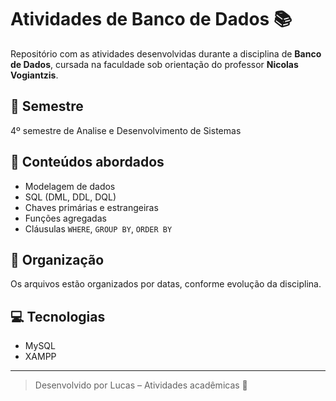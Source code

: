# Atividades de Banco de Dados 📚

Repositório com as atividades desenvolvidas durante a disciplina de **Banco de Dados**, cursada na faculdade sob orientação do professor **Nicolas Vogiantzis**.

## 📅 Semestre
4º semestre de Analise e Desenvolvimento de Sistemas

## 🧠 Conteúdos abordados
- Modelagem de dados
- SQL (DML, DDL, DQL)
- Chaves primárias e estrangeiras
- Funções agregadas
- Cláusulas `WHERE`, `GROUP BY`, `ORDER BY`

## 📁 Organização
Os arquivos estão organizados por datas, conforme evolução da disciplina.

## 💻 Tecnologias
- MySQL
- XAMPP

---

> Desenvolvido por Lucas – Atividades acadêmicas 🚀
